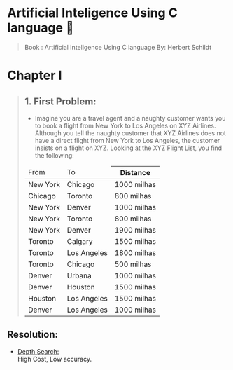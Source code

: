 # Artificial Inteligence Using C language 📕 


<blockquote>
Book : Artificial Inteligence Using C language By: Herbert Schildt 
</blockquote> 

<h1>Chapter I</h1>
<blockquote>
<H2>1. First Problem:</H2>
<ul><li>
    Imagine you are a travel agent and a naughty customer wants you to book a flight from New York to Los Angeles on XYZ Airlines.
    Although you tell the naughty customer that XYZ Airlines does not have a direct flight from New York to Los Angeles, the customer insists on a flight on XYZ.
    Looking at the XYZ Flight List, you find the following:
</li></ul>

<table>
<thead>
<td>From</th> <td>To</th> <th>Distance</th>
<tbody>
<tr>
  <td>New York</td>
  <td>Chicago</td>
  <td>1000 milhas</td>
</tr> 
<tr>
  <td>Chicago</td>
  <td>Toronto</td>
  <td>800    milhas</td>
</tr> 
<tr>
  <td>New York</td>
  <td>Denver</td>
  <td>1000 milhas</td>
</tr> 
<tr>
  <td>New York</td>
  <td>Toronto</td>
  <td>800    milhas</td>
</tr> 
<tr>
  <td>New York</td>
  <td>Denver</td>
  <td>1900 milhas</td>
</tr> 
<tr>
  <td>Toronto</td>
  <td>Calgary</td>
  <td>1500 milhas</td>
</tr> 
<tr>
  <td>Toronto</td>
  <td>Los Angeles</td>
  <td>1800 milhas</td>
</tr>
<tr>
  <td>Toronto</td>
  <td>Chicago</td>
  <td>500    milhas</td>
</tr>
<tr>
  <td>Denver</td>
  <td>Urbana</td>
  <td>1000 milhas</td>
</tr>
<tr>
  <td>Denver</td>
  <td>Houston</td>
  <td>1500 milhas</td>
</tr>

<tr>
  <td>Houston</td>
  <td>Los Angeles</td>
  <td>1500 milhas</td>
</tr>
<tr>
  <td>Denver</td>
  <td>Los Angeles</td>
  <td>1000 milhas</td>
</tr>
</tbody>
</thead>
</table>
</blockquote>

<h2>Resolution:</h2>
<ul>
    <li><a href="https://github.com/JuniorTrojilio/Artificial_Inteligence_with_C/tree/develop/Depth_Search">Depth Search: </a></li> 
    High Cost, Low accuracy.
</ul>

